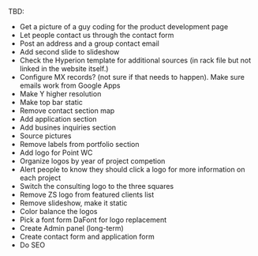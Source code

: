 TBD:
 - Get a picture of a guy coding for the product development page
 - Let people contact us through the contact form
 - Post an address and a group contact email
 - Add second slide to slideshow
 - Check the Hyperion template for additional sources (in rack file but not linked in the website itself.)
 - Configure MX records?  (not sure if that needs to happen).  Make sure emails work from Google Apps
 - Make Y higher resolution
 - Make top bar static
 - Remove contact section map
 - Add application section
 - Add busines inquiries section
 - Source pictures
 - Remove labels from portfolio section
 - Add logo for Point WC
 - Organize logos by year of project competion
 - Alert people to know they should click a logo for more information on each project
 - Switch the consulting logo to the three squares
 - Remove ZS logo from featured clients list
 - Remove slideshow, make it static
 - Color balance the logos
 - Pick a font form DaFont for logo replacement
 - Create Admin panel (long-term)
 - Create contact form and application form
 - Do SEO